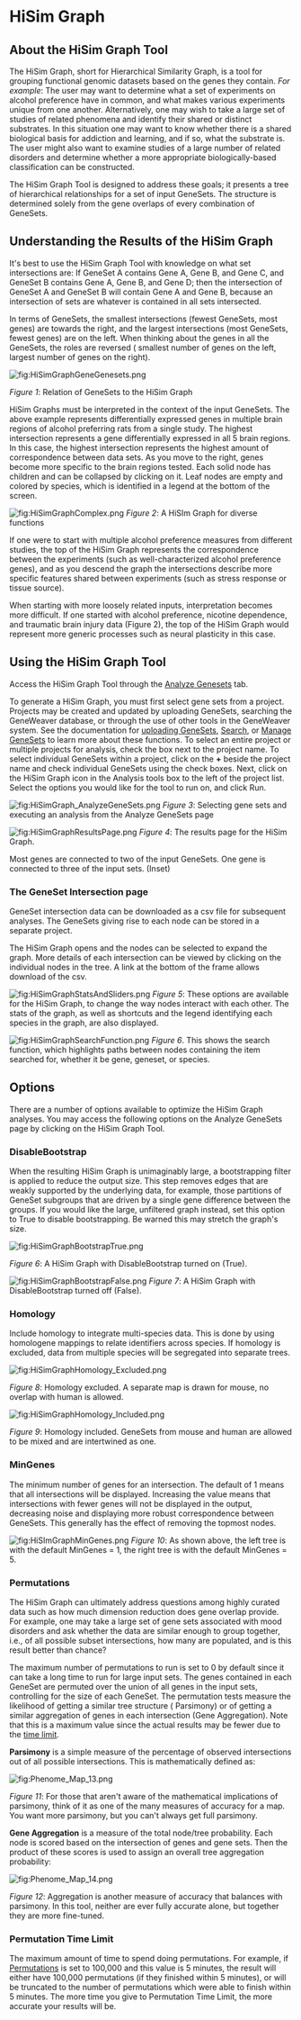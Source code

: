 **HiSim Graph**
===============

About the HiSim Graph Tool
--------------------------
The HiSim Graph, short for Hierarchical Similarity Graph, is a tool for grouping
functional genomic datasets based on the genes they contain. _For example_: The user may
want to determine what a set of experiments on alcohol preference have in common, and
what makes various experiments unique from one another. Alternatively, one may wish to
take a large set of studies of related phenomena and identify their shared or distinct
substrates. In this situation one may want to know whether there is a shared biological
basis for addiction and learning, and if so, what the substrate is. The user might also
want to examine studies of a large number of related disorders and determine whether a
more appropriate biologically-based classification can be constructed.

The HiSim Graph Tool is designed to address these goals; it presents a tree of
hierarchical relationships for a set of input GeneSets. The structure is determined
solely from the gene overlaps of every combination of GeneSets.

Understanding the Results of the HiSim Graph
--------------------------------------------

It's best to use the HiSim Graph Tool with knowledge on what set intersections are: If
GeneSet A contains Gene A, Gene B, and Gene C, and GeneSet B contains Gene A, Gene
B, and Gene D; then the intersection of GeneSet A and GeneSet B will contain Gene A and
Gene B, because an intersection of sets are whatever is contained in all sets
intersected.

In terms of GeneSets, the smallest intersections (fewest GeneSets, most genes) are
towards the right, and the largest intersections (most GeneSets, fewest genes) are on
the left. When thinking about the genes in all the GeneSets, the roles are reversed (
smallest number of genes on the left, largest number of genes on the right).

![](../assets/images/HiSimGraphGeneGenesets.png "fig:HiSimGraphGeneGenesets.png")

_Figure 1_: Relation of GeneSets to the HiSim Graph

HiSim Graphs must be interpreted in the context of the input GeneSets. The above example
represents differentially expressed genes in multiple brain regions of alcohol
preferring rats from a single study. The highest intersection represents a gene
differentially expressed in all 5 brain regions. In this case, the highest intersection
represents the highest amount of correspondence between data sets. As you move to the
right, genes become more specific to the brain regions tested. Each solid node has
children and can be collapsed by clicking on it. Leaf nodes are empty and colored by
species, which is identified in a legend at the bottom of the screen.

![](../assets/images/HiSimGraphComplex.png "fig:HiSimGraphComplex.png")
_Figure 2_: A HiSIm Graph for diverse functions

If one were to start with multiple alcohol preference measures from different studies,
the top of the HiSim Graph represents the
correspondence between the experiments (such as well-characterized alcohol preference
genes), and as you descend the graph the intersections describe more specific features
shared between experiments (such as stress response or tissue source).

When starting with more loosely related inputs, interpretation becomes more difficult.
If one started with alcohol preference, nicotine dependence, and traumatic brain injury
data (Figure 2), the top of the HiSim Graph would represent more generic processes such
as neural plasticity in this case.

Using the HiSim Graph Tool
--------------------------

Access the HiSim Graph Tool through the [Analyze Genesets](index.md#analyze-gene-sets-tab) tab.

To generate a HiSim Graph, you must first select gene sets from a project. Projects may
be created and updated by uploading GeneSets, searching the GeneWeaver database, or
through the use of other tools in the GeneWeaver system. See the documentation
for [uploading GeneSets](#uploading-gene-sets), [Search](#searching-geneweaver),
or [Manage GeneSets](#gene-set-utilities) to learn more about these functions. To select
an entire project or multiple projects for analysis, check the box next to the project
name. To select individual GeneSets within a project, click on the **+** beside the
project name and check individual GeneSets using the check boxes. Next, click on the
HiSim Graph icon in the Analysis tools box to the left of the project list. Select the
options you would like for the tool to run on, and click Run.

![](../assets/images/HiSimGraph_AnalyzeGeneSets.png "fig:HiSimGraph_AnalyzeGeneSets.png")
_Figure 3_: Selecting gene sets and executing an analysis from the
Analyze GeneSets page

![](../assets/images/HiSimGraphResultsPage.png "fig:HiSimGraphResultsPage.png")
_Figure 4_: The results page for the HiSim Graph.

Most genes are connected to two of the input GeneSets. One gene is connected to three of
the input sets. (Inset)

### The GeneSet Intersection page

GeneSet intersection data can be downloaded as a csv file for subsequent analyses. The
GeneSets giving rise to each node can be stored in a separate project.

The HiSim Graph opens and the nodes can be selected to expand the graph. More details of
each intersection can be viewed by clicking on the individual nodes in the tree. A link
at the bottom of the frame allows download of the csv.

![](../assets/images/HiSimGraphStatsAndSliders.png "fig:HiSimGraphStatsAndSliders.png")
_Figure 5_: These options are available for the HiSim Graph, to change the way nodes
interact with each other. The stats of the graph, as well as shortcuts and the legend
identifying each species in the graph, are also displayed.

![](../assets/images/HiSimGraphSearchFunction.png "fig:HiSimGraphSearchFunction.png")
_Figure 6_. This shows the search function, which highlights paths
between nodes containing the item searched for, whether it be gene,
geneset, or species.

Options
-------

There are a number of options available to optimize the HiSim Graph analyses. You may
access the following options on the Analyze GeneSets page by clicking on the HiSim Graph
Tool.

### DisableBootstrap

When the resulting HiSim Graph is unimaginably large, a bootstrapping filter is applied
to reduce the output size. This step removes edges that are weakly supported by the
underlying data, for example, those partitions of GeneSet subgroups that are driven by a
single gene difference between the groups. If you would like the large, unfiltered graph
instead, set this option to True to disable bootstrapping. Be warned this may stretch
the graph's size.

![](../assets/images/HiSimGraphBootstrapTrue.png "fig:HiSimGraphBootstrapTrue.png")

_Figure 6_: A HiSim Graph with DisableBootstrap turned on (True).

![](../assets/images/HiSimGraphBootstrapFalse.png "fig:HiSimGraphBootstrapFalse.png")
_Figure 7_: A HiSim Graph with DisableBootstrap turned off (False).

### Homology

Include homology to integrate multi-species data. This is done by using homologene
mappings to relate identifiers across species. If homology is excluded, data from
multiple species will be segregated into separate trees.

![](../assets/images/HiSimGraphHomology_Excluded.png "fig:HiSimGraphHomology_Excluded.png")

_Figure 8_: Homology excluded. A separate map is drawn for mouse, no overlap with human
is allowed.

![](../assets/images/HiSimGraphHomology_Included.png "fig:HiSimGraphHomology_Included.png")

_Figure 9_: Homology included. GeneSets from mouse and human are
allowed to be mixed and are intertwined as one.

### MinGenes

The minimum number of genes for an intersection. The default of 1 means that all
intersections will be displayed. Increasing the value means that intersections with
fewer genes will not be displayed in the output, decreasing noise and displaying more
robust correspondence between GeneSets. This generally has the effect of removing the
topmost nodes.

![](../assets/images/HiSImGraphMinGenes.png "fig:HiSImGraphMinGenes.png") _Figure 10_:
As shown above, the left tree is with the default MinGenes = 1, the
right tree is with the default MinGenes = 5.

### Permutations

The HiSim Graph can ultimately address questions among highly curated data such as how
much dimension reduction does gene overlap provide. For example, one may take a large
set of gene sets associated with mood disorders and ask whether the data are similar
enough to group together, i.e., of all possible subset intersections, how many are
populated, and is this result better than chance?

The maximum number of permutations to run is set to 0 by default since it can take a
long time to run for large input sets. The genes contained in each GeneSet are permuted
over the union of all genes in the input sets, controlling for the size of each GeneSet.
The permutation tests measure the likelihood of getting a similar tree structure (
Parsimony) or of getting a similar aggregation of genes in each intersection (Gene
Aggregation). Note that this is a maximum value since the actual results may be fewer
due to the [time limit](#permutation-time-limit).

**Parsimony** is a simple measure of the percentage of observed intersections out of all
possible intersections. This is mathematically defined as:

![](../assets/images/Phenome_Map_13.png "fig:Phenome_Map_13.png")

_Figure 11_: For those that aren't aware of the mathematical implications of parsimony,
think of it as one of the many measures of accuracy for a map. You want more parsimony,
but you can't always get full parsimony.

**Gene Aggregation** is a measure of the total node/tree probability. Each node is
scored based on the intersection of genes and gene sets. Then the product of these
scores is used to assign an overall tree aggregation probability:

![](../assets/images/Phenome_Map_14.png "fig:Phenome_Map_14.png")

_Figure 12_: Aggregation is another measure of accuracy that balances with parsimony. In
this tool, neither are ever fully accurate alone, but together they are more fine-tuned.

### Permutation Time Limit

The maximum amount of time to spend doing permutations. For example,
if [Permutations](#permutations) is set to 100,000 and this value is 5 minutes, the
result will either have 100,000 permutations (if they finished within 5 minutes), or
will be truncated to the number of permutations which were able to finish within 5
minutes. The more time you give to Permutation Time Limit, the more accurate your
results will be.
